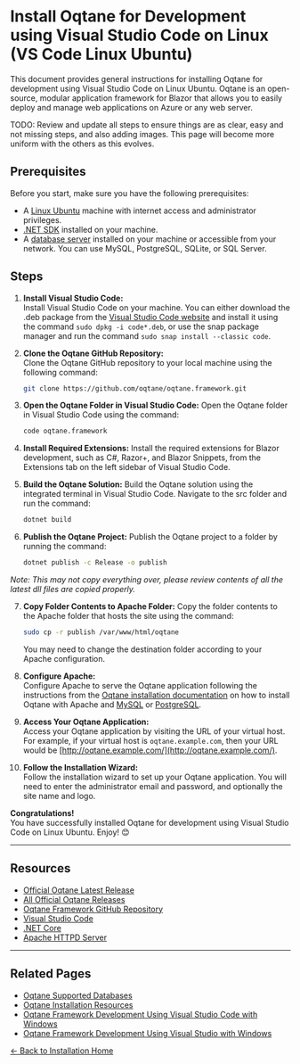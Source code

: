 # Install Oqtane for Development using Visual Studio Code on Linux (VS Code Linux Ubuntu)

This document provides general instructions for installing Oqtane for development using Visual Studio Code on Linux Ubuntu. Oqtane is an open-source, modular application framework for Blazor that allows you to easily deploy and manage web applications on Azure or any web server.

TODO:  Review and update all steps to ensure things are as clear, easy and not missing steps, and also adding images.  This page will become more uniform with the others as this evolves.

## Prerequisites

Before you start, make sure you have the following prerequisites:

- A [Linux Ubuntu](https://ubuntu.com/download/desktop) machine with internet access and administrator privileges.
- [.NET SDK](https://dotnet.microsoft.com/download/dotnet) installed on your machine.
- A [database server](databases.md) installed on your machine or accessible from your network. You can use MySQL, PostgreSQL, SQLite, or SQL Server.

## Steps

1. **Install Visual Studio Code:**  
   Install Visual Studio Code on your machine. You can either download the .deb package from the [Visual Studio Code website](https://code.visualstudio.com) and install it using the command `sudo dpkg -i code*.deb`, or use the snap package manager and run the command `sudo snap install --classic code`.

2. **Clone the Oqtane GitHub Repository:**  
   Clone the Oqtane GitHub repository to your local machine using the following command:

   ```bash
   git clone https://github.com/oqtane/oqtane.framework.git
   ```

3. **Open the Oqtane Folder in Visual Studio Code:**
   Open the Oqtane folder in Visual Studio Code using the command:

   ```bash
   code oqtane.framework
   ```

4. **Install Required Extensions:**
   Install the required extensions for Blazor development, such as C#, Razor+, and Blazor Snippets, from the Extensions tab on the left sidebar of Visual Studio Code.

5. **Build the Oqtane Solution:**
   Build the Oqtane solution using the integrated terminal in Visual Studio Code. Navigate to the src folder and run the command:

   ```bash
   dotnet build
   ```

6. **Publish the Oqtane Project:**
   Publish the Oqtane project to a folder by running the command:

   ```bash
   dotnet publish -c Release -o publish
   ```

_Note: This may not copy everything over, please review contents of all the latest dll files are copied properly._

7. **Copy Folder Contents to Apache Folder:**
   Copy the folder contents to the Apache folder that hosts the site using the command:

   ```bash
   sudo cp -r publish /var/www/html/oqtane
   ```

   You may need to change the destination folder according to your Apache configuration.

8. **Configure Apache:**  
   Configure Apache to serve the Oqtane application following the instructions from the [Oqtane installation documentation](https://docs.oqtane.org/installation/index.md) on how to install Oqtane with Apache and [MySQL](linux-ubuntu-apache-mysql.md) or [PostgreSQL](linux-ubuntu-apache-postgresql.md).

9. **Access Your Oqtane Application:**  
   Access your Oqtane application by visiting the URL of your virtual host. For example, if your virtual host is `oqtane.example.com`, then your URL would be [http://oqtane.example.com/](http://oqtane.example.com/).

10. **Follow the Installation Wizard:**  
   Follow the installation wizard to set up your Oqtane application. You will need to enter the administrator email and password, and optionally the site name and logo.

**Congratulations!**  
You have successfully installed Oqtane for development using Visual Studio Code on Linux Ubuntu. Enjoy! 😊

---

## Resources

- [Official Oqtane Latest Release](https://github.com/oqtane/oqtane.framework/releases/latest)
- [All Official Oqtane Releases](https://github.com/oqtane/oqtane.framework/releases)
- [Oqtane Framework GitHub Repository](https://github.com/oqtane/oqtane.framework)
- [Visual Studio Code](https://code.visualstudio.com)
- [.NET Core](https://dotnet.microsoft.com)
- [Apache HTTPD Server](https://httpd.apache.org)

---

## Related Pages

- [Oqtane Supported Databases](databases.md)
- [Oqtane Installation Resources](resources.md)
- [Oqtane Framework Development Using Visual Studio Code with Windows](development-vs-code.md)
- [Oqtane Framework Development Using Visual Studio with Windows](development.md)

[← Back to Installation Home](index.md)
